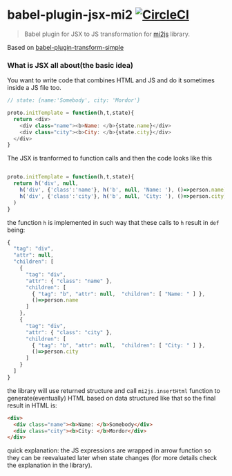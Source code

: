 # babel-plugin-jsx-mi2 [![CircleCI](https://img.shields.io/circleci/project/hrgdavor/babel-plugin-jsx-mi2.svg?maxAge=2592006)](https://circleci.com/gh/hrgdavor/babel-plugin-jsx-mi2)

> Babel plugin for JSX to JS transformation for [mi2js](https://github.com/hrgdavor/mi2js) library.

Based on [babel-plugin-transform-simple](https://github.com/hrgdavor/babel-plugin-transform-simple)

### What is JSX all about(the basic idea)

You want to write code that combines HTML and JS and do it sometimes inside a JS file too.

``` js
// state: {name:'Somebody', city: 'Mordor'}

proto.initTemplate = function(h,t,state){
  return <div>
    <div class="name"><b>Name: </b>{state.name}</div>
    <div class="city"><b>City: </b>{state.city}</div>
  </div>
}

```

The JSX is tranformed to function calls and then the code looks like this

``` js

proto.initTemplate = function(h,t,state){
  return h('div', null,
    h('div', {'class':'name'}, h('b', null, 'Name: '), ()=>person.name),
    h('div', {'class':'city'}, h('b', null, 'City: '), ()=>person.city),
  )
}

```

the function `h` is implemented in such way that these calls to `h` result in `def` being: 

```js
{
  "tag": "div",
  "attr": null,
  "children": [
    {
      "tag": "div",
      "attr": { "class": "name" },
      "children": [
        { "tag": "b", "attr": null,  "children": [ "Name: " ] },
        ()=>person.name
      ]
    },
    {
      "tag": "div",
      "attr": { "class": "city" },
      "children": [
        { "tag": "b", "attr": null,  "children": [ "City: " ] },
        ()=>person.city
      ]
    }
  ]
}
```

the library will use returned structure and call `mi2js.insertHtml` function to generate(eventually) HTML based on data structured like that
so the final result in HTML is:

```html
<div>
  <div class="name"><b>Name: </b>Somebody</div>
  <div class="city"><b>City: </b>Mordor</div>
</div>
```

quick explanation: the JS expressions are wrapped in arrow function so they can be reevaluated later when state changes
(for more details check the explanation in the library).
